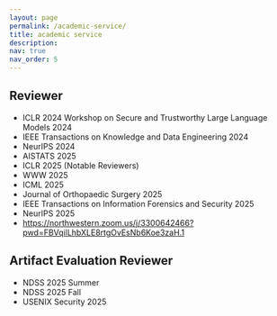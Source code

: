 ```yaml
---
layout: page
permalink: /academic-service/
title: academic service
description: 
nav: true
nav_order: 5
---
```


## Reviewer

- ICLR 2024 Workshop on Secure and Trustworthy Large Language Models 2024
- IEEE Transactions on Knowledge and Data Engineering 2024
- NeurIPS 2024
- AISTATS 2025
- ICLR 2025 (Notable Reviewers)
- WWW 2025
- ICML 2025
- Journal of Orthopaedic Surgery 2025
- IEEE Transactions on Information Forensics and Security 2025
- NeurIPS 2025
- https://northwestern.zoom.us/j/3300642466?pwd=FBVqilLhbXLE8rtgOvEsNb6Koe3zaH.1

## Artifact Evaluation Reviewer

- NDSS 2025 Summer
- NDSS 2025 Fall
- USENIX Security 2025